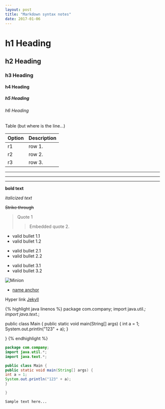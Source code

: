 ```yaml
---
layout: post
title: "Markdown syntax notes"
date: 2017-01-06
---
```


# h1 Heading
## h2 Heading
### h3 Heading
#### h4 Heading
##### h5 Heading
###### h6 Heading

<div id="anchor">
</div>

<!--
 This is a comment
 -->

Table (but where is the line...)

| Option | Description |
| ------ | ----------- |
| r1 | row 1. |
| r2 | row 2. |
| r3 | row 3. |

___

---

***

**bold text**

_italicized text_

~~Strike through~~

> Quote 1
>> Embedded quote 2.

* valid bullet 1.1
* valid bullet 1.2
- valid bullet 2.1
- valid bullet 2.2
+ valid bullet 3.1
+ valid bullet 3.2

![Minion]({{site.url}}/images/mountietocat.png)

* [name anchor](#anchor)


Hyper link [Jekyll](http://jekyllrb.com)

{% highlight java linenos %}
package com.company;
import java.util.*;
import java.text.*;

public class Main {
public static void main(String[] args) {
int a = 1;
System.out.println("123" + a);
}

}
{% endhighlight %}

```java
package com.company;
import java.util.*;
import java.text.*;

public class Main {
public static void main(String[] args) {
int a = 1;
System.out.println("123" + a);
}

}
```

``` markup
Sample text here...
```

